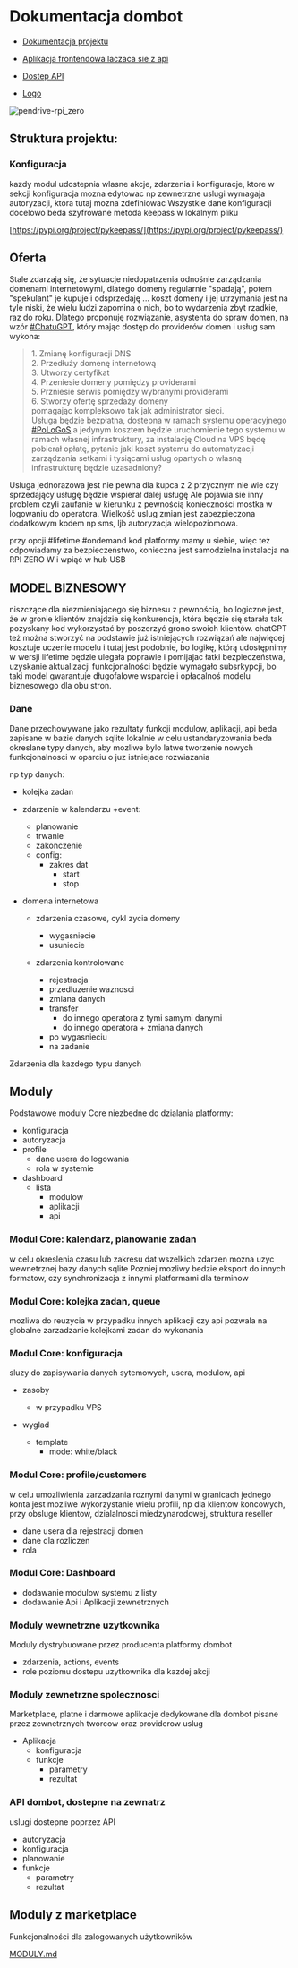 # Dokumentacja dombot

+ [Dokumentacja projektu](https://docs.dombot.pl/)

+ [Aplikacja frontendowa laczaca sie z api](https://app.dombot.pl/)

+ [Dostep API](https://api.dombot.pl/)

+ [Logo](https://logo.dombot.pl/)

![pendrive-rpi_zero](https://user-images.githubusercontent.com/5669657/222894982-6ace0a0e-4cbc-42f3-835d-2e64dcf4261d.jpg)


## Struktura projektu:

### Konfiguracja
kazdy modul udostepnia wlasne akcje, zdarzenia i konfiguracje,
ktore w sekcji konfiguracja mozna edytowac
np zewnetrzne uslugi wymagaja autoryzacji, ktora tutaj mozna zdefiniowac
Wszystkie dane konfiguracji docelowo beda szyfrowane metoda keepass w lokalnym pliku

[https://pypi.org/project/pykeepass/](https://pypi.org/project/pykeepass/)

## Oferta

 Stale zdarzają się, że sytuacje niedopatrzenia odnośnie zarządzania domenami internetowymi, dlatego domeny regularnie "spadają", potem "spekulant" je kupuje i odsprzedaję ... koszt domeny i jej utrzymania jest na tyle niski, że wielu ludzi zapomina o nich, bo to wydarzenia zbyt rzadkie, raz do roku. Dlatego proponuję rozwiązanie, asystenta do spraw domen, na wzór [#ChatuGPT](https://www.openai.com), który mając dostęp do providerów domen i usług sam wykona:  
> 1\. Zmianę konfiguracji DNS  
> 2\. Przedłuży domenę internetową  
> 3\. Utworzy certyfikat  
> 4\. Przeniesie domeny pomiędzy providerami  
> 5\. Przniesie serwis pomiędzy wybranymi providerami  
> 6\. Stworzy ofertę sprzedaży domeny  
> pomagając kompleksowo tak jak administrator sieci.  
> Usługa będzie bezpłatna, dostepna w ramach systemu operacyjnego [#PoLoGoS](https://www.pologos.com) a jedynym kosztem będzie uruchomienie tego systemu w ramach własnej infrastruktury, za instalację Cloud na VPS będę pobierał opłatę, pytanie jaki koszt systemu do automatyzacji zarządzania setkami i tysiącami usług opartych o własną infrastrukturę będzie uzasadniony?  




Usluga jednorazowa jest nie pewna dla kupca z 2 przycznym nie wie czy sprzedający usługę będzie wspierał dalej usługę
Ale pojawia sie inny problem czyli zaufanie w kierunku z pewnością konieczności mostka w logowaniu do operatora.
Wielkość uslug zmian jest zabezpieczona dodatkowym kodem np sms, ljb autoryzacja wielopoziomowa.


przy opcji #lifetime #ondemand kod platformy mamy u siebie, więc też odpowiadamy za bezpieczeństwo, konieczna jest samodzielna instalacja na RPI ZERO W i wpiąć w hub USB


## MODEL BIZNESOWY

niszczące dla niezmieniającego się biznesu z pewnością, bo logiczne jest, że w gronie klientów znajdzie się konkurencja, która będzie się starała tak pozyskany kod wykorzystać by poszerzyć grono swoich klientów. chatGPT też można stworzyć na podstawie już istniejących rozwiązań ale najwięcej kosztuje uczenie modelu i tutaj jest podobnie, bo logikę, którą udostępnimy w wersji lifetime będzie ulegała poprawie i pomijajac łatki bezpieczeństwa, uzyskanie aktualizacji funkcjonalności będzie wymagało subsrkypcji, bo taki model gwarantuje długofalowe wsparcie i opłacalnoś modelu biznesowego dla obu stron.





### Dane 
Dane przechowywane jako rezultaty funkcji modulow, aplikacji, api beda zapisane w bazie danych sqlite lokalnie
w celu ustandaryzowania beda okreslane typy danych, aby mozliwe bylo latwe tworzenie nowych funkcjonalnosci w oparciu
o juz istniejace rozwiazania

np typ danych:
  + kolejka zadan
  + zdarzenie w kalendarzu
    +event:
      + planowanie
      + trwanie
      + zakonczenie
    + config:
      + zakres dat
        + start
        + stop

  + domena internetowa
  
    + zdarzenia czasowe, cykl zycia domeny
      + wygasniecie
      + usuniecie
      
    + zdarzenia kontrolowane
      + rejestracja
      + przedluzenie waznosci
      + zmiana danych
      + transfer 
        + do innego operatora z tymi samymi danymi
        + do innego operatora + zmiana danych
      + po wygasnieciu
      + na zadanie
  
Zdarzenia dla kazdego typu danych

## Moduly
Podstawowe moduly Core niezbedne do dzialania platformy:

  + konfiguracja
  + autoryzacja
  + profile
    + dane usera do logowania
    + rola w systemie
  + dashboard
    + lista 
      + modulow
      + aplikacji
      + api
     
### Modul Core: kalendarz, planowanie zadan
w celu okreslenia czasu lub zakresu dat wszelkich zdarzen mozna uzyc wewnetrznej bazy danych sqlite
Pozniej mozliwy bedzie eksport do innych formatow, czy synchronizacja z innymi platformami dla terminow

### Modul Core: kolejka zadan, queue
mozliwa do reuzycia w przypadku innych aplikacji czy api
pozwala na globalne zarzadzanie kolejkami zadan do wykonania

### Modul Core: konfiguracja
sluzy do zapisywania danych sytemowych, usera, modulow, api
+ zasoby
  + w przypadku VPS
  
+ wyglad 
  + template
    + mode: white/black

### Modul Core: profile/customers
w celu umozliwienia zarzadzania roznymi danymi w granicach jednego konta
jest mozliwe wykorzystanie wielu profili, np dla klientow koncowych, przy obsluge klientow, dzialalnosci miedzynarodowej,
struktura reseller
+ dane usera dla rejestracji domen
+ dane dla rozliczen 
+ rola

### Modul Core: Dashboard
+ dodawanie modulow systemu z listy
+ dodawanie Api i Aplikacji zewnetrznych

### Moduly wewnetrzne uzytkownika
Moduly dystrybuowane przez producenta platformy dombot

+ zdarzenia, actions, events
+ role poziomu dostepu uzytkownika dla kazdej akcji
  
### Moduly zewnetrzne spolecznosci
Marketplace, platne i darmowe aplikacje dedykowane dla dombot pisane przez zewnetrznych tworcow oraz providerow uslug

  + Aplikacja
    + konfiguracja
    + funkcje
      + parametry
      + rezultat
      
### API dombot, dostepne na zewnatrz      
uslugi dostepne poprzez API

  + autoryzacja
  + konfiguracja
  + planowanie
  + funkcje
    + parametry
    + rezultat


## Moduly z marketplace
Funkcjonalności dla zalogowanych użytkowników

[MODULY.md](MODULY.md)

